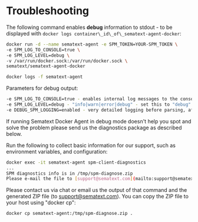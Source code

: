 # Troubleshooting 

The following command enables **debug** information to stdout - to be
displayed with `docker logs container\_id\_of\_sematext-agent-docker`:

```sh
docker run -d --name sematext-agent -e SPM_TOKEN=YOUR-SPM_TOKEN \
-e SPM_LOG_TO_CONSOLE=true \
-e SPM_LOG_LEVEL=debug \
-v /var/run/docker.sock:/var/run/docker.sock \
sematext/sematext-agent-docker

docker logs -f sematext-agent
```

Parameters for debug
output:

``` sh
-e SPM_LOG_TO_CONSOLE=true - enables internal log messages to the console. Normally only metrics and errors are logged to the console.
-e SPM_LOG_LEVEL=debug - "info|warn|error|debug" - set this to "debug" to see all messages on console
-e DEBUG_SPM_LOGGING=enabled - very detailed logging before parsing, after parsing, inserts to Logsene, etc. - please activate it only on demand from our support
```


If running Sematext Docker Agent in debug mode doesn't help you spot and
solve the problem please send us the diagnostics package as described
below.

Run the following to collect basic information for our support, such as
environment variables, and configuration:

``` sh
docker exec -it sematext-agent spm-client-diagnostics
...
SPM diagnostics info is in /tmp/spm-diagnose.zip
Please e-mail the file to [support@sematext.com](mailto:support@sematext.com)
```

Please contact us via chat or email us the output of that command and
the generated ZIP file (to support@sematext.com). You can copy the ZIP
file to your host using "docker cp":

``` sh
docker cp sematext-agent:/tmp/spm-diagnose.zip .
```
